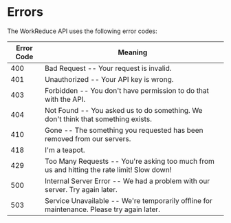 # Errors

The WorkReduce API uses the following error codes:


Error Code | Meaning
---------- | -------
400 | Bad Request -- Your request is invalid.
401 | Unauthorized -- Your API key is wrong.
403 | Forbidden -- You don't have permission to do that with the API.
404 | Not Found -- You asked us to do something.  We don't think that something exists.
410 | Gone -- The something you requested has been removed from our servers.
418 | I'm a teapot.
429 | Too Many Requests -- You're asking too much from us and hitting the rate limit! Slow down!
500 | Internal Server Error -- We had a problem with our server. Try again later.
503 | Service Unavailable -- We're temporarily offline for maintenance. Please try again later.

